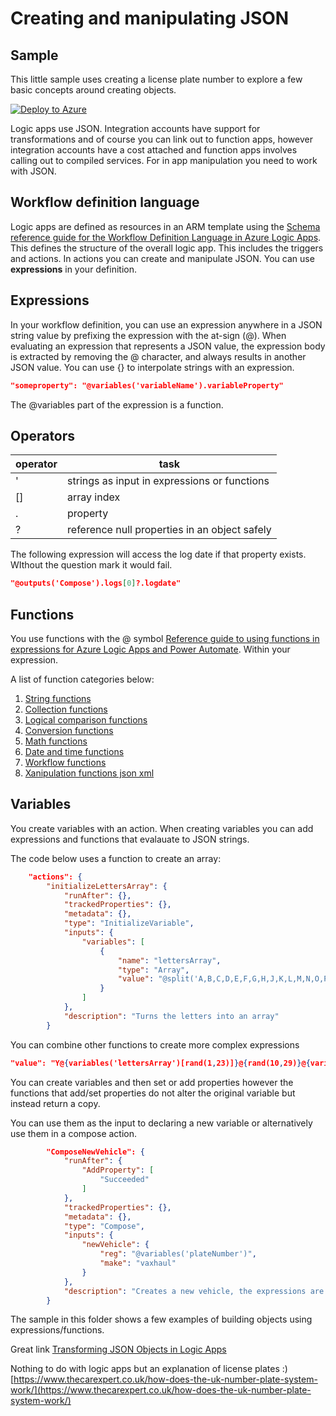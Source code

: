 # Creating and manipulating JSON

## Sample
This little sample uses creating a license plate number to explore a few basic concepts around creating objects.

[![Deploy to Azure](https://aka.ms/deploytoazurebutton)](https://portal.azure.com/#create/Microsoft.Template/uri/https%3A%2F%2Fraw.githubusercontent.com%2Fidsweb%2Fids-azure-integrationlabs%2Fmain%2Ffundementals.logicapps%2FLab-CreatinganAndManipulatingJson%2Ftemplate.json)

Logic apps use JSON. Integration accounts have support for transformations and of course you can link out to function apps, however integration accounts have a cost attached and function apps involves calling out to compiled services. For in app manipulation you need to work with JSON.

## Workflow definition language
Logic apps are defined as resources in an ARM template using the [Schema reference guide for the Workflow Definition Language in Azure Logic Apps](https://docs.microsoft.com/en-us/azure/logic-apps/logic-apps-workflow-definition-language). This defines the structure of the overall logic app. This includes the triggers and actions. In actions you can create and manipulate JSON. You can use __expressions__ in your definition.

## Expressions
In your workflow definition, you can use an expression anywhere in a JSON string value by prefixing the expression with the at-sign (@). When evaluating an expression that represents a JSON value, the expression body is extracted by removing the @ character, and always results in another JSON value. You can use {} to interpolate strings with an expression.
```json
"someproperty": "@variables('variableName').variableProperty"
```
The @variables part of the expression is a function.

## Operators
|operator|task|
|--------|----|
|'       | strings as input in expressions or functions |
|[] | array index |
|. | property |
| ? | reference null properties in an object safely |

The following expression will access the log date if that property exists. WIthout the question mark it would fail.
```json
"@outputs('Compose').logs[0]?.logdate"
```

## Functions
You use functions with the @ symbol [Reference guide to using functions in expressions for Azure Logic Apps and Power Automate](https://docs.microsoft.com/en-us/azure/logic-apps/workflow-definition-language-functions-reference). Within your expression.

A list of function categories below:
1. [String functions](https://docs.microsoft.com/en-us/azure/logic-apps/workflow-definition-language-functions-reference#string-functions)
1. [Collection functions](https://docs.microsoft.com/en-us/azure/logic-apps/workflow-definition-language-functions-reference#collection-functions)
1. [Logical comparison functions](https://docs.microsoft.com/en-us/azure/logic-apps/workflow-definition-language-functions-reference#logical-comparison-functions)
1. [Conversion functions](https://docs.microsoft.com/en-us/azure/logic-apps/workflow-definition-language-functions-reference#conversion-functions)
1. [Math functions](https://docs.microsoft.com/en-us/azure/logic-apps/workflow-definition-language-functions-reference#math-functions)
1. [Date and time functions](https://docs.microsoft.com/en-us/azure/logic-apps/workflow-definition-language-functions-reference#date-and-time-functions)
1. [Workflow functions](https://docs.microsoft.com/en-us/azure/logic-apps/workflow-definition-language-functions-reference#workflow-functions)
1. [Xanipulation functions json xml](https://docs.microsoft.com/en-us/azure/logic-apps/workflow-definition-language-functions-reference#manipulation-functions-json--xml)

## Variables
You create variables with an action. When creating variables you can add expressions and functions that evalauate to JSON strings.

The code below uses a function to create an array:
```json
    "actions": {
        "initializeLettersArray": {
            "runAfter": {},
            "trackedProperties": {},
            "metadata": {},
            "type": "InitializeVariable",
            "inputs": {
                "variables": [
                    {
                        "name": "lettersArray",
                        "type": "Array",
                        "value": "@split('A,B,C,D,E,F,G,H,J,K,L,M,N,O,P,R,S,T,U,V,W,X,Y', ',')"
                    }
                ]
            },
            "description": "Turns the letters into an array"
        }
```
You can combine other functions to create more complex expressions
```json
"value": "Y@{variables('lettersArray')[rand(1,23)]}@{rand(10,29)}@{variables('lettersArray')[rand(1,23)]}@{variables('lettersArray')[rand(1,23)]}@{variables('lettersArray')[rand(1,23)]}"
```

You can create variables and then set or add properties however the functions that add/set properties do not alter the original variable but instead return a copy.

You can use them as the input to declaring a new variable or alternatively use them in a compose action.

```json
        "ComposeNewVehicle": {
            "runAfter": {
                "AddProperty": [
                    "Succeeded"
                ]
            },
            "trackedProperties": {},
            "metadata": {},
            "type": "Compose",
            "inputs": {
                "newVehicle": {
                    "reg": "@variables('plateNumber')",
                    "make": "vaxhaul"
                }
            },
            "description": "Creates a new vehicle, the expressions are used to build the new object"
        }
```
The sample in this folder shows a few examples of building objects using expressions/functions.

Great link [Transforming JSON Objects in Logic Apps](https://platform.deloitte.com.au/articles/transforming-json-objects-in-logic-apps)

Nothing to do with logic apps but an explanation of license plates :) [https://www.thecarexpert.co.uk/how-does-the-uk-number-plate-system-work/](https://www.thecarexpert.co.uk/how-does-the-uk-number-plate-system-work/)